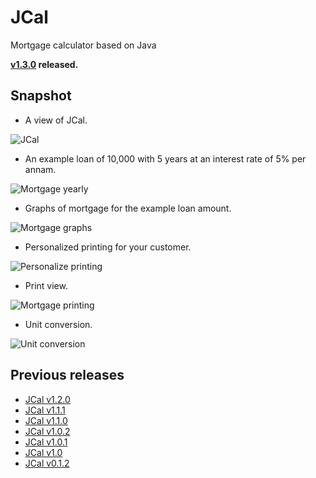 # JCal
Mortgage calculator based on Java


**[v1.3.0](https://github.com/gollahalli/JCal/releases/latest) released.**


## Snapshot

* A view of JCal.

![JCal](https://www.dropbox.com/s/aqvfysrecetxkzf/mort-non.png?raw=1)


* An example loan of 10,000 with 5 years at an interest rate of 5% per annam.

![Mortgage yearly](https://www.dropbox.com/s/w9a8qzkdfukdjph/mort-yearly.png?raw=1)


* Graphs of mortgage for the example loan amount.

![Mortgage graphs](https://www.dropbox.com/s/h44rc7zohj7rwei/mort-yearly-graph.png?raw=1)

* Personalized printing for your customer.


![Personalize printing](https://www.dropbox.com/s/eldr6i509igf85y/personalize-print.png?raw=1)

* Print view.

![Mortgage printing](https://www.dropbox.com/s/54w1z75jnnrmad5/mort-yearly-print.png?raw=1)

* Unit conversion.

![Unit conversion](https://www.dropbox.com/s/t4su98n0f9rym1d/unit.png?raw=1)

## Previous releases

* [JCal v1.2.0](https://github.com/gollahalli/JCal/releases/tag/v1.2.0)
* [JCal v1.1.1](https://github.com/gollahalli/JCal/releases/tag/v1.1.1)
* [JCal v1.1.0](https://github.com/gollahalli/JCal/releases/tag/v1.1.0)
* [JCal v1.0.2](https://github.com/gollahalli/JCal/releases/tag/v1.0.2)
* [JCal v1.0.1](https://github.com/gollahalli/JCal/releases/tag/v1.0.1)
* [JCal v1.0](https://github.com/gollahalli/JCal/releases/tag/v1.0)
* [JCal v0.1.2](https://github.com/gollahalli/JCal/releases/tag/v0.1.2)
